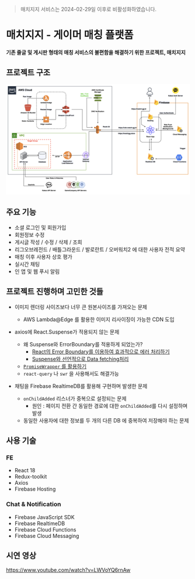 > 매치지지 서비스는 2024-02-29일 이후로 비활성화하였습니다.

# 매치지지 - 게이머 매칭 플랫폼

**기존 줄글 및 게시판 형태의 매칭 서비스의 불편함을 해결하기 위한 프로젝트, 매치지지**

## 프로젝트 구조

![](./matchgg_structure_diagram.png)

## 주요 기능

- 소셜 로그인 및 회원가입
- 회원정보 수정
- 게시글 작성 / 수정 / 삭제 / 조희
- 리그오브레전드 / 배틀그라운드 / 발로란트 / 오버워치2 에 대한 사용자 전적 요약
- 매칭 이후 사용자 상호 평가
- 실시간 채팅
- 인 앱 및 웹 푸시 알림


## 프로젝트 진행하며 고민한 것들

* 이미지 렌더링 사이즈보다 너무 큰 원본사이즈를 가져오는 문제
	* AWS Lambda@Edge 를 활용한 이미지 리사이징이 가능한 CDN 도입


* axios에 React.Suspense가 적용되지 않는 문제
	* 왜 Suspense와 ErrorBoundary를 적용하게 되었는가?
		* [React의 Error Boundary를 이용하여 효과적으로 에러 처리하기](https://fe-developers.kakaoent.com/2022/221110-error-boundary/)
		* [Suspense와 선언적으로 Data fetching처리](https://fe-developers.kakaoent.com/2021/211127-211209-suspense/)
	* [`PromiseWrapper` 를 활용하기](https://blog.logrocket.com/data-fetching-react-suspense/)
  * `react-query` 나 `swr` 을 사용해서도 해결가능


* 채팅을 Firebase RealtimeDB를 활용해 구현하며 발생한 문제
  * `onChildAdded` 리스너가 중복으로 설정되는 문제
    * 원인 : 페이지 전환 간 동일한 경로에 대한 `onChildAdded`를 다시 설정하며 발생
  * 동일한 사용자에 대한 정보를 두 개의 다른 DB 에 중복하여 저장해야 하는 문제



## 사용 기술

### FE 
- React 18
- Redux-toolkit
- Axios
- Firebase Hosting

### Chat & Notification
- Firebase JavaScript SDK
- Firebase RealtimeDB
- Firebase Cloud Functions
- Firebase Cloud Messaging

##  시연 영상
https://www.youtube.com/watch?v=LWVoYQ6rnAw

